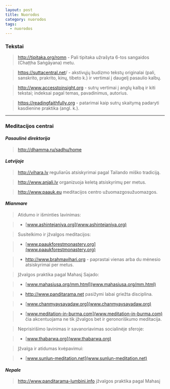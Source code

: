 ```yaml
---
layout: post
title: Nuorodos
category: nuorodos
tags:
  - nuorodos
---
```

### Tekstai  
> <http://tipitaka.org/romn> - Pali tipitaka užrašyta 6-tos sangaidos (Chaṭṭha Saṅgāyana) metu.

> <https://suttacentral.net>/ - akstivųjų budizmo tekstų originalai (pali, sanskrito, prakrito, kinų, tibeto k.) ir vertimai į daugelį pasaulio kalbų.

> <http://www.accesstoinsight.org> - sutrų vertimai į anglų kalbą ir kiti tekstai; indeksai pagal temas, pavadinimus, autorius.

> <https://readingfaithfully.org> - patarimai kaip sutrų skaitymą padaryti kasdienine praktika (angl. k.).

***

### Meditacijos centrai 
 
#### _Pasaulinė direktorija_
  
> <http://dhamma.ru/sadhu/home>
>
#### _Latvijoje_

> <http://vihara.lv> reguliarūs atsiskyrimai pagal Tailando miško tradiciją.  

> <http://www.anjali.lv> organizuoja keletą atsiskyrimų per metus.  

> <http://www.paauk.eu> meditacijos centro užuomazgosužuomazgos.  

#### _Mianmare_

> Atidumo ir išminties lavinimas:  

> * [www.ashintejaniya.org](www.ashintejaniya.org)  

> Susitelkimo ir įžvalgos meditacijos:

> * [www.paaukforestmonastery.org](www.paaukforestmonastery.org)

> * <http://www.brahmavihari.org> - paprastai vienas arba du mėnesio atsiskyrimai per metus.

> Įžvalgos praktika pagal Mahasį Sajado:

> * [www.mahasiusa.org/mm.html](www.mahasiusa.org/mm.html)

> * <http://www.panditarama.net> pasižymi labai griežta disciplina.

> * [www.chanmyaysayadaw.org](www.chanmyaysayadaw.org)

> * [www.meditation-in-burma.com](www.meditation-in-burma.com) čia akcentuojama ne tik įžvalgos bet ir geronoriškumo meditacija.

> Neprisirišimo lavinimas ir savanoriavimas socialinėje sferoje:

> * [www.thabarwa.org](www.thabarwa.org)

> Įžvalga ir atidumas kvėpavimui:

> * [www.sunlun-meditation.net](www.sunlun-meditation.net)

#### _Nepale_

> <http://www.panditarama-lumbini.info> įžvalgos praktika pagal Mahasį
